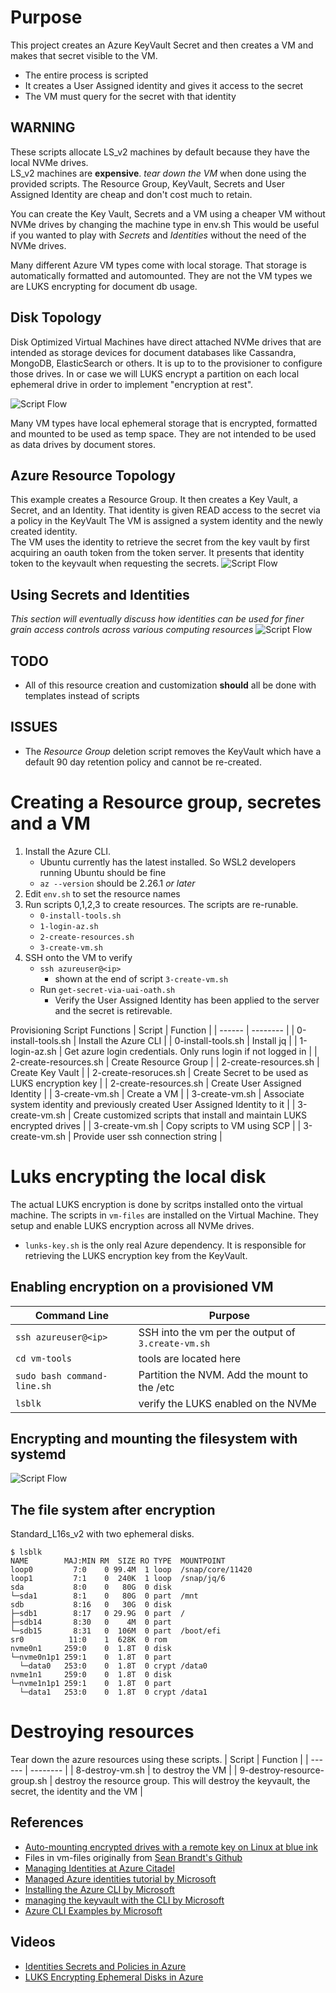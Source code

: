 # Purpose
This project creates an Azure KeyVault Secret and then creates a VM and makes that secret visible to the VM.
* The entire process is scripted
* It creates a User Assigned identity and gives it access to the secret
* The VM must query for the secret with that identity

## WARNING
These scripts allocate LS_v2 machines by default because they have the local NVMe drives.  
LS_v2 machines are **expensive**. _tear down the VM_ when done using the provided scripts.
The Resource Group, KeyVault, Secrets and User Assigned Identity are cheap and don't cost much to retain.

You can create the Key Vault, Secrets and a VM using a cheaper VM without NVMe drives by changing the machine type in env.sh
This would be useful if you wanted to play with _Secrets_ and _Identities_ without the need of the NVMe drives.

Many different Azure VM types come with local storage.  That storage is automatically formatted and automounted.
They are not the VM types we are LUKS encrypting for document db usage.

## Disk Topology
Disk Optimized Virtual Machines have direct attached NVMe drives that are intended as storage devices
for document databases like Cassandra, MongoDB, ElasticSearch or others. It is up to to the 
provisioner to configure those drives.  In or case we will LUKS encrypt a partition on each local
ephemeral drive in order to implement "encryption at rest".

![Script Flow](./images/Disk-Topology-2.png)

Many VM types have local ephemeral storage that is encrypted, formatted and mounted to be used as temp space.
They are not intended to be used as data drives by document stores.

## Azure Resource Topology
This example creates a Resource Group.
It then creates a Key Vault, a Secret, and an Identity.
That identity is given READ access to the secret via a policy in the KeyVault
The VM is assigned a system identity and the newly created identity.  
The VM uses the identity to retrieve the secret from the key vault by first acquiring an oauth token from the token server.
It presents that identity token to the keyvault when requesting the secrets.
![Script Flow](./images/Azure-Resource-Topology.png)

## Using Secrets and Identities
_This section will eventually discuss how identities can be used for finer grain access controls across various computing resources_
![Script Flow](./images/Secrets-and-Identities.png)


## TODO
* All of this resource creation and customization **should** all be done with templates instead of scripts

## ISSUES
* The _Resource Group_ deletion script removes the KeyVault which have a default 90 day retention policy and cannot be re-created.

# Creating a Resource group, secretes and a VM
1. Install the Azure CLI.  
    * Ubuntu currently has the latest installed. So WSL2 developers running Ubuntu should be fine 
    * `az --version` should be 2.26.1 _or later_
1. Edit `env.sh` to set the resource names
1. Run scripts 0,1,2,3 to create resources.  The scripts are re-runable. 
    * `0-install-tools.sh` 
    * `1-login-az.sh`
    * `2-create-resources.sh`
    * `3-create-vm.sh` 
1. SSH onto the VM to verify
    * `ssh azureuser@<ip>` 
        * shown at the end of script `3-create-vm.sh`
    * Run `get-secret-via-uai-oath.sh` 
        * Verify the User Assigned Identity has been applied to the server and the secret is retirevable.

Provisioning Script Functions
| Script | Function |
| ------ | -------- | 
| 0-install-tools.sh | Install the Azure CLI |
| 0-install-tools.sh | Install jq |
| 1-login-az.sh      | Get azure login credentials. Only runs login if not logged in |
| 2-create-resources.sh | Create Resource Group | 
| 2-create-resources.sh | Create Key Vault | 
| 2-create-resoruces.sh | Create Secret to be used as LUKS encryption key |
| 2-create-resources.sh | Create User Assigned Identity |
| 3-create-vm.sh        | Create a VM |
| 3-create-vm.sh        | Associate system identity and previously created User Assigned Identity to it | 
| 3-create-vm.sh        | Create customized scripts that install and  maintain LUKS encrypted drives |
| 3-create-vm.sh        | Copy scripts to VM using SCP |
| 3-create-vm.sh        | Provide user ssh connection string |


# Luks encrypting the local disk
The actual LUKS encryption is done by scritps installed onto the virtual machine.
The scripts in `vm-files` are installed on the Virtual Machine.
They setup and enable LUKS encryption across all NVMe drives.
* `lunks-key.sh` is the only real Azure dependency. It is responsible for retrieving the LUKS encryption key from the KeyVault.


## Enabling encryption on a provisioned VM
| Command Line | Purpose |
| ------------ | ------- |
| `ssh azureuser@<ip>` | SSH into the vm per the output of `3.create-vm.sh` |
| `cd vm-tools` | tools are located here |
| `sudo bash command-line.sh` | Partition the NVM. Add the mount to the /etc |
| `lsblk` | verify the LUKS enabled on the NVMe |

## Encrypting and mounting the filesystem with systemd
![Script Flow](./images/LUKS-Workflow.png)

## The file system after encryption
Standard_L16s_v2 with two ephemeral disks.
```
$ lsblk
NAME        MAJ:MIN RM  SIZE RO TYPE  MOUNTPOINT
loop0         7:0    0 99.4M  1 loop  /snap/core/11420
loop1         7:1    0  240K  1 loop  /snap/jq/6
sda           8:0    0   80G  0 disk
└─sda1        8:1    0   80G  0 part  /mnt
sdb           8:16   0   30G  0 disk
├─sdb1        8:17   0 29.9G  0 part  /
├─sdb14       8:30   0    4M  0 part
└─sdb15       8:31   0  106M  0 part  /boot/efi
sr0          11:0    1  628K  0 rom
nvme0n1     259:0    0  1.8T  0 disk
└─nvme0n1p1 259:1    0  1.8T  0 part
  └─data0   253:0    0  1.8T  0 crypt /data0
nvme1n1     259:0    0  1.8T  0 disk
└─nvme1n1p1 259:1    0  1.8T  0 part
  └─data1   253:0    0  1.8T  0 crypt /data1

```


# Destroying resources
Tear down the azure resources using these scripts. 
| Script | Function |
| ------ | -------- | 
| 8-destroy-vm.sh | to destroy the VM |
| 9-destroy-resource-group.sh | destroy the resource group. This will destroy the keyvault, the secret, the identity and the VM |

## References
* [Auto-mounting encrypted drives with a remote key on Linux at blue ink](https://withblue.ink/2020/01/19/auto-mounting-encrypted-drives-with-a-remote-key-on-linux.html)
* Files in vm-files originally from [Sean Brandt's Github](https://gist.github.com/seanb4t/fc244805aec83e55bfd1d306c19cd624)
* [Managing Identities at Azure Citadel](https://www.azurecitadel.com/vm/identity/)
* [Managed Azure identities tutorial by Microsoft](https://docs.microsoft.com/en-us/azure/active-directory/managed-identities-azure-resources/tutorial-windows-vm-access-nonaad)
* [Installing the Azure CLI by Microsoft](https://docs.microsoft.com/en-us/cli/azure/install-azure-cli-linux?pivots=apt)
* [managing the keyvault with the CLI by Microsoft](https://docs.microsoft.com/en-us/azure/key-vault/general/manage-with-cli2)
* [Azure CLI Examples by Microsoft](https://github.com/Azure-Samples/azure-cli-samples)

## Videos
* [Identities Secrets and Policies in Azure](https://youtu.be/HUW7_HvUBXE)
* [LUKS Encrypting Ephemeral Disks in Azure](https://youtu.be/S62dsa8d82E)
